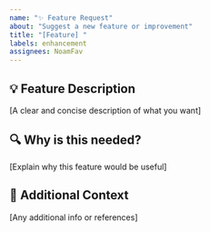 ```yaml
---
name: "✨ Feature Request"
about: "Suggest a new feature or improvement"
title: "[Feature] "
labels: enhancement
assignees: NoamFav
---
```


## 💡 Feature Description
[A clear and concise description of what you want]

## 🔍 Why is this needed?
[Explain why this feature would be useful]

## 📌 Additional Context
[Any additional info or references]